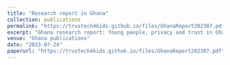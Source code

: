 ```yaml
---
title: "Research report in Ghana"
collection: publications
permalink: "https://trustech4kids.github.io/files/GhanaReport202307.pdf"
excerpt: "Ghana research report: Young people, privacy and trust in Ghana"
venue: "Ghana publications"
date: "2023-07-24"
paperurl: "https://trustech4kids.github.io/files/GhanaReport202307.pdf"
---
```

